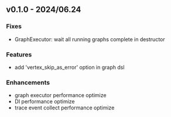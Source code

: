 ## v0.1.0 - 2024/06.24

### Fixes
- GraphExecutor: wait all running graphs complete in destructor 

### Features
- add 'vertex_skip_as_error' option in graph dsl 

### Enhancements
- graph executor performance optimize
- DI performance optimize
- trace event collect performance optimize

